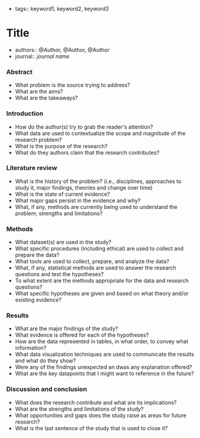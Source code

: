 - tags:: keyword1, keyword2, keyword3

# Title
- authors:: @Author, @Author, @Author
- journal:: _journal name_

### Abstract
- What problem is the source trying to address?
- What are the aims?
- What are the takeaways?
### Introduction
- How do the author(s) try to grab the reader's attention?
- What data are used to contextualize the scope and magnitude of the research problem?
- What is the purpose of the research?
- What do they authors claim that the research contributes?
### Literature review
- What is the history of the problem? (i.e., disciplines, approaches to study it, major findings, theories and change over time)
- What is the state of current evidence?
- What major gaps persist in the evidence and why?
- What, if any, methods are currently being used to understand the problem; strengths and limitations?
### Methods
- What dataset(s) are used in the study?
- What specific procedures (including ethical) are used to collect and prepare the data?
- What tools are used to collect, prepare, and analyze the data?
- What, if any, statistical methods are used to answer the research questions and test the hypotheses?
- To what extent are the methods appropriate for the data and research questions?
- What specific hypotheses are given and based on what theory and/or existing evidence?
### Results
- What are the major findings of the study?
- What evidence is offered for each of the hypotheses?
- How are the data represented in tables, in what order, to convey what information?
- What data visualization techniques are used to communicate the results and what do they show?
- Were any of the findings unexpected an dwas any explanation offered?
- What are the key datapoints that I might want to reference in the future?
### Discussion and conclusion
- What does the research contribute and what are its implications?
- What are the strengths and limitations of the study?
- What opportunities and gaps does the study raise as areas for future research?
- What is the last sentence of the study that is used to close it?
